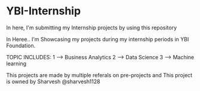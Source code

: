 # YBI-Internship
In here, I'm submitting my Internship projects by using this repository


In Heree.. I'm Showcasing my projects during my internship periods in YBI Foundation.

TOPIC INCLUDES:
1 --> Business Analytics
2 --> Data Science
3 --> Machine learning

This projects are made by multiple referals on pre-projects and This project is owned by Sharvesh @sharvesh1128
